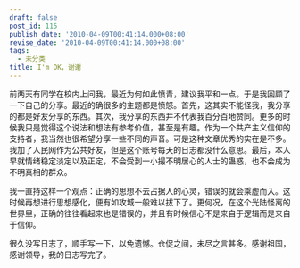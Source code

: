 ```yaml
---
draft: false
post_id: 115
publish_date: '2010-04-09T00:41:14.000+08:00'
revise_date: '2010-04-09T00:41:14.000+08:00'
tags:
  - 未分类
title: I'm OK，谢谢
---
```


前两天有同学在校内上问我，最近为何如此愤青，建议我平和一点。于是我回顾了一下自己的分享。最近的确很多的主题都是愤怒。首先，这其实不能怪我，我分享的都是好友分享的东西。其次，我分享的东西并不代表我百分百地赞同。更多的时候我只是觉得这个说法和想法有参考价值，甚至是有趣。作为一个共产主义信仰的支持者，我当然也很希望分享一些不同的声音。可是这种文章优秀的实在是不多。我加了人民网作为公共好友，但是这个账号每天的日志都没什么意思。最后，本人早就情绪稳定淡定以及正定，不会受到一小撮不明居心的人士的蛊惑，也不会成为不明真相的群众。

我一直持这样一个观点：正确的思想不去占据人的心灵，错误的就会乘虚而入。这时候再想进行思想感化，便有如攻城一般难以拔下了。更何况，在这个光陆怪离的世界里，正确的往往看起来也是错误的，并且有时候信心不是来自于逻辑而是来自于信仰。

很久没写日志了，顺手写一下，以免遗憾。仓促之间，未尽之言甚多。感谢祖国，感谢领导，我的日志写完了。
